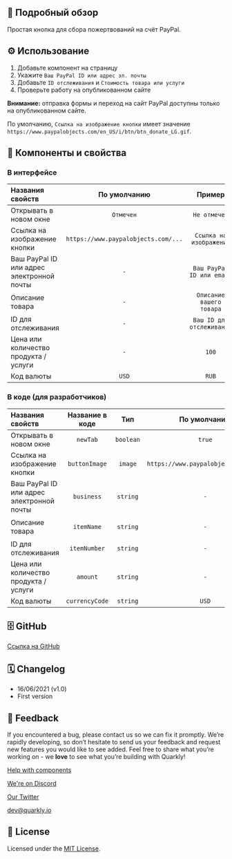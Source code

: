 ## 📖 Подробный обзор

Простая кнопка для сбора пожертвований на счёт PayPal.

## ⚙️ Использование

1.  Добавьте компонент на страницу
2.  Укажите `Ваш PayPal ID или адрес эл. почты`
3.  Добавьте `ID отслеживания` и `Стоимость товара или услуги`
4.  Проверьте работу на опубликованном сайте

**Внимание:** отправка формы и переход на сайт PayPal доступны только на опубликованном сайте.

По умолчанию, `Ссылка на изображение кнопки` имеет значение `https://www.paypalobjects.com/en_US/i/btn/btn_donate_LG.gif`.

## 🧩 Компоненты и свойства

### В интерфейсе

| Названия свойств                          |            По умолчанию             |          Пример           |
| :---------------------------------------- | :---------------------------------: | :-----------------------: |
| Открывать в новом окне                    |              `Отмечен`              |       `Не отмечен`        |
| Ссылка на изображение кнопки              | `https://www.paypalobjects.com/...` |  `Ссылка на изображение`  |
| Ваш PayPal ID или адрес электронной почты |                 `-`                 | `Ваш PayPal ID или email` |
| Описание товара                           |                 `-`                 | `Описание вашего товара`  |
| ID для отслеживания                       |                 `-`                 | `Ваш ID для отслеживания` |
| Цена или количество продукта / услуги     |                 `-`                 |           `100`           |
| Код валюты                                |                `USD`                |           `RUB`           |

### В коде (для разработчиков)

| Названия свойств                          | Название в коде |    Тип    |            По умолчанию             |          Пример           |
| :---------------------------------------- | :-------------: | :-------: | :---------------------------------: | :-----------------------: |
| Открывать в новом окне                    |    `newTab`     | `boolean` |               `true`                |          `false`          |
| Ссылка на изображение кнопки              |  `buttonImage`  |  `image`  | `https://www.paypalobjects.com/...` |  `Ссылка на изображение`  |
| Ваш PayPal ID или адрес электронной почты |   `business`    | `string`  |                 `-`                 | `Ваш PayPal ID или email` |
| Описание товара                           |   `itemName`    | `string`  |                 `-`                 | `Описание вашего товара`  |
| ID для отслеживания                       |  `itemNumber`   | `string`  |                 `-`                 | `Ваш ID для отслеживания` |
| Цена или количество продукта / услуги     |    `amount`     | `string`  |                 `-`                 |           `100`           |
| Код валюты                                | `currencyCode`  | `string`  |                `USD`                |           `RUB`           |

## 🗄 GitHub

[Ссылка на GitHub](https://github.com/quarkly/community-kit/tree/master/src/PayPalDonateButton)

## 🗓 Changelog

-   16/06/2021 (v1.0)
-   First version

## 📮 Feedback

If you encountered a bug, please contact us so we can fix it promptly. We’re rapidly developing, so don’t hesitate to send us your feedback and request new features you would like to see added. Feel free to share what you’re working on - we **love** to see what you’re building with Quarkly!

[Help with components](https://community.quarkly.io/c/requests/11)

[We're on Discord](https://discord.gg/SuF9vCMJGW)

[Our Twitter](https://twitter.com/quarklyapp)

[dev@quarkly.io](mailto:dev@quarkly.io)

## 📝 License

Licensed under the [MIT License](./LICENSE).
